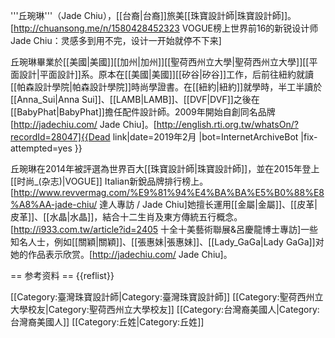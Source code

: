 '''丘琬琳'''（Jade Chiu），[[台裔|台裔]]旅美[[珠寶設計師|珠寶設計師]]。<ref>[http://chuansong.me/n/1580428452323 VOGUE榜上世界前16的新锐设计师Jade Chiu：灵感多到用不完，设计一开始就停不下来]</ref>

丘琬琳畢業於[[美國|美國]][[加州|加州]][[聖荷西州立大學|聖荷西州立大學]][[平面設計|平面設計]]系。原本在[[美國|美國]][[矽谷|矽谷]]工作，后前往紐約就讀[[帕森設計學院|帕森設計學院]]時尚學證書。在[[紐約|紐約]]就學時，半工半讀於[[Anna_Sui|Anna Sui]]、[[LAMB|LAMB]]、[[DVF|DVF]]之後在[[BabyPhat|BabyPhat]]擔任配件設計師。2009年開始自創同名品牌[http://jadechiu.com/ Jade Chiu]。<ref name="央廣 Shirley Lin 專訪 新銳珠寶設計師 Jade Chiu丘琬琳">[http://english.rti.org.tw/whatsOn/?recordId=28047]{{Dead link|date=2019年2月 |bot=InternetArchiveBot |fix-attempted=yes }}</ref>

丘琬琳在2014年被評選為世界百大[[珠寶設計師|珠寶設計師]]，並在2015年登上[[时尚_(杂志)|VOGUE]] Italian新銳品牌排行榜上。<ref>[http://www.revvermag.com/%E9%81%94%E4%BA%BA%E5%B0%88%E8%A8%AA-jade-chiu/ 達人專訪 / Jade Chiu]</ref>她擅长運用[[金屬|金屬]]、[[皮革|皮革]]、[[水晶|水晶]]，結合十二生肖及東方傳統五行概念。<ref>[http://i933.com.tw/article?id=2405 十全十美藝術聯展&呂慶龍博士專訪]</ref>一些知名人士，例如[[關穎|關穎]]、[[張惠妹|張惠妹]]、[[Lady_GaGa|Lady GaGa]]对她的作品表示欣赏。[http://jadechiu.com/ Jade Chiu]。<ref name="央廣 Shirley Lin 專訪 新銳珠寶設計師 Jade Chiu丘琬琳" />

== 参考资料 ==
{{reflist}}

[[Category:臺灣珠寶設計師|Category:臺灣珠寶設計師]]
[[Category:聖荷西州立大學校友|Category:聖荷西州立大學校友]]
[[Category:台灣裔美國人|Category:台灣裔美國人]]
[[Category:丘姓|Category:丘姓]]